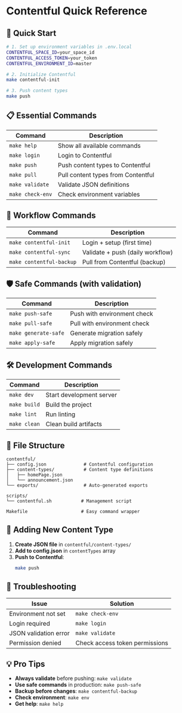 # Contentful Quick Reference

## 🚀 Quick Start

```bash
# 1. Set up environment variables in .env.local
CONTENTFUL_SPACE_ID=your_space_id
CONTENTFUL_ACCESS_TOKEN=your_token
CONTENTFUL_ENVIRONMENT_ID=master

# 2. Initialize Contentful
make contentful-init

# 3. Push content types
make push
```

## 📋 Essential Commands

| Command | Description |
|---------|-------------|
| `make help` | Show all available commands |
| `make login` | Login to Contentful |
| `make push` | Push content types to Contentful |
| `make pull` | Pull content types from Contentful |
| `make validate` | Validate JSON definitions |
| `make check-env` | Check environment variables |

## 🔄 Workflow Commands

| Command | Description |
|---------|-------------|
| `make contentful-init` | Login + setup (first time) |
| `make contentful-sync` | Validate + push (daily workflow) |
| `make contentful-backup` | Pull from Contentful (backup) |

## 🛡️ Safe Commands (with validation)

| Command | Description |
|---------|-------------|
| `make push-safe` | Push with environment check |
| `make pull-safe` | Pull with environment check |
| `make generate-safe` | Generate migration safely |
| `make apply-safe` | Apply migration safely |

## 🛠️ Development Commands

| Command | Description |
|---------|-------------|
| `make dev` | Start development server |
| `make build` | Build the project |
| `make lint` | Run linting |
| `make clean` | Clean build artifacts |

## 📁 File Structure

```
contentful/
├── config.json              # Contentful configuration
├── content-types/           # Content type definitions
│   ├── homePage.json
│   └── announcement.json
└── exports/                 # Auto-generated exports

scripts/
└── contentful.sh           # Management script

Makefile                    # Easy command wrapper
```

## 🔧 Adding New Content Type

1. **Create JSON file** in `contentful/content-types/`
2. **Add to config.json** in `contentTypes` array
3. **Push to Contentful**:
   ```bash
   make push
   ```

## 🚨 Troubleshooting

| Issue | Solution |
|-------|----------|
| Environment not set | `make check-env` |
| Login required | `make login` |
| JSON validation error | `make validate` |
| Permission denied | Check access token permissions |

## 💡 Pro Tips

- **Always validate** before pushing: `make validate`
- **Use safe commands** in production: `make push-safe`
- **Backup before changes**: `make contentful-backup`
- **Check environment**: `make env`
- **Get help**: `make help`
